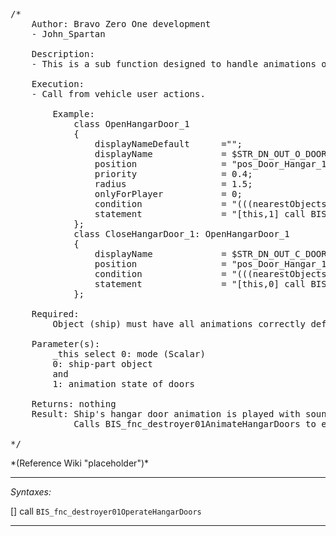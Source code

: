 <pre>/*
	Author: Bravo Zero One development
	- John_Spartan

	Description:
	- This is a sub function designed to handle animations of ship hangar doors.

	Execution:
	- Call from vehicle user actions.

		Example:
			class OpenHangarDoor_1
			{
				displayNameDefault		="<img image='\A3\Ui_f\data\IGUI\Cfg\Actions\open_door_ca.paa' size='2.5' />";
				displayName 			= $STR_DN_OUT_O_DOOR;
				position 				= "pos_Door_Hangar_1_Trigger";
				priority 				= 0.4;
				radius 					= 1.5;
				onlyForPlayer 			= 0;
				condition 				= "(((nearestObjects [this,[""Land_Destroyer_01_hull_04_F""],50, false]) select 0) animationPhase ""Door_Hangar_1_1_open"") < 0.1;";
				statement 				= "[this,1] call BIS_fnc_destroyer01OperateHangarDoors;";
			};
			class CloseHangarDoor_1: OpenHangarDoor_1
			{
				displayName 			= $STR_DN_OUT_C_DOOR;
				position 				= "pos_Door_Hangar_1_Trigger";
				condition 				= "(((nearestObjects [this,[""Land_Destroyer_01_hull_04_F""],50, false]) select 0) animationPhase ""Door_Hangar_1_1_open"") >= 0.1;";
				statement 				= "[this,0] call BIS_fnc_destroyer01OperateHangarDoors;";
			};

	Required:
		Object (ship) must have all animations correctly defined and user actions configured.

	Parameter(s):
		_this select 0: mode (Scalar)
		0: ship-part object
		and
		1: animation state of doors

	Returns: nothing
	Result: Ship's hangar door animation is played with sounds added.
			Calls BIS_fnc_destroyer01AnimateHangarDoors to execute action.

*/</pre>*(Reference Wiki "placeholder")*<!-- Remove this after fill-in -->


---
*Syntaxes:*

[] call `BIS_fnc_destroyer01OperateHangarDoors`

---
